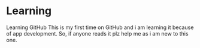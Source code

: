 # Learning
Learning GitHub
This is my first time on GitHub and i am learning it because of app development. So, if anyone reads it plz help me as i am new to this one.
